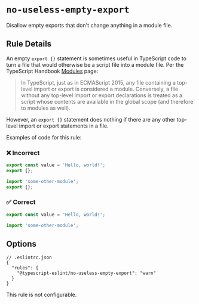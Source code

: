 # `no-useless-empty-export`

Disallow empty exports that don't change anything in a module file.

## Rule Details

An empty `export {}` statement is sometimes useful in TypeScript code to turn a file that would otherwise be a script file into a module file.
Per the TypeScript Handbook [Modules](https://www.typescriptlang.org/docs/handbook/modules.html) page:

> In TypeScript, just as in ECMAScript 2015, any file containing a top-level import or export is considered a module.
> Conversely, a file without any top-level import or export declarations is treated as a script whose contents are available in the global scope (and therefore to modules as well).

However, an `export {}` statement does nothing if there are any other top-level import or export statements in a file.

Examples of code for this rule:

<!--tabs-->

### ❌ Incorrect

```ts
export const value = 'Hello, world!';
export {};
```

```ts
import 'some-other-module';
export {};
```

### ✅ Correct

```ts
export const value = 'Hello, world!';
```

```ts
import 'some-other-module';
```

## Options

```jsonc
// .eslintrc.json
{
  "rules": {
    "@typescript-eslint/no-useless-empty-export": "warn"
  }
}
```

This rule is not configurable.
